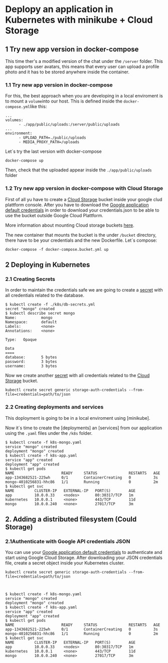 # Deplopy an application in Kubernetes with minikube + Cloud Storage

## 1 Try new app version in docker-compose
This time ther's a modified version of the chat under the ``/server`` folder. This app supports user avatars, this means that every user can upload a profile photo and it has to be stored anywhere inside the container. 

### 1.1 Try new app version in docker-compose
For this, the best approach when you are developing in a local enviroment is to mount a ``volume``into our host.
This is defined inside the ``docker-compose.yml``like this:
```
...
volumes:
      - ./app/public/uploads:/server/public/uploads
...
environment:
      - UPLOAD_PATH=./public/uploads
      - MEDIA_PROXY_PATH=/uploads
```

Let´s try the last version with docker-compose

```
docker-compose up
```

Then, check that the uploaded appear inside the ``./app/public/uploads`` folder

### 1.2 Try new app version in docker-compose with Cloud Storage
First of all yu have to create a [Cloud Storage] bucket inside your google clud plattform console.
After you have to download the [Google application default credentials] in order to download your credentials.json to be able to use the bucket outside Google Cloud Plattform.

More information about mounting Cloud storage buckets [here].

The new container that mounts the bucket is the under ``/bucket`` directory, there have to be your credentials and the new Dockerfile.
Let´s compose:

```
docker-compose -f docker-compose.bucket.yml up
```

[Google application default credentials]:https://developers.google.com/identity/protocols/application-default-credentials#howtheywork
[Cloud Storage]:https://cloud.google.com/storage/
[here]:https://github.com/ageapps/k8s-storage-buckets

## 2 Deploying in Kubernetes



### 2.1 Creating Secrets
In order to maintain the credentials safe we are going to create a [secret](https://kubernetes.io/docs/concepts/configuration/secret/) with all credentials related to the database.

```
$ kubectl create -f ./k8s/db-secrets.yml
secret "mongo" created
$ kubectl describe secret mongo
Name:           mongo
Namespace:      default
Labels:         <none>
Annotations:    <none>

Type:   Opaque

Data
====
database:       5 bytes
password:       3 bytes
username:       3 bytes
```

Now we create another [secret](https://kubernetes.io/docs/concepts/configuration/secret/) with all credentials related to the [Cloud Storage] bucket.

```
kubectl create secret generic storage-auth-credentials --from-file=credentials=path/to/json
```

### 2.2 Creating deployments and services

This doployment is going to be in a local enviroment using [minikube].

Now it´s time to create the [deployments] an [services] from our application using the ``.yaml`` files under the ``/k8s`` folder.

```
$ kubectl create -f k8s-mongo.yaml
service "mongo" created
deployment "mongo" created
$ kubectl create -f k8s-app.yaml
service "app" created
deployment "app" created
$ kubectl get pods
NAME                     READY     STATUS              RESTARTS   AGE
app-1343682521-225wh     0/1       ContainerCreating   0          3s
mongo-4010256831-hhc86   1/1       Running             0          2m
$ kubectl get svc
NAME         CLUSTER-IP   EXTERNAL-IP   PORT(S)        AGE
app          10.0.0.33    <nodes>       80:30317/TCP   1m
kubernetes   10.0.0.1     <none>        443/TCP        11d
mongo        10.0.0.240   <none>        27017/TCP      3m
```

## 2. Adding a distributed filesystem (Could Storage)

### 2.1Authenticate with Google API credentials JSON

You can use your [Google application default credentials] to authenticate and start using Google Cloud Storage.
After downloading your JSON credentials file, create a secret object inside your Kubernetes cluster.

[Google application default credentials]:https://developers.google.com/identity/protocols/application-default-credentials#howtheywork


```
kubectl create secret generic storage-auth-credentials --from-file=credentials=path/to/json
```

```


$ kubectl create -f k8s-mongo.yaml
service "mongo" created
deployment "mongo" created
$ kubectl create -f k8s-app.yaml
service "app" created
deployment "app" created
$ kubectl get pods
NAME                     READY     STATUS              RESTARTS   AGE
app-1343682521-225wh     0/1       ContainerCreating   0          3s
mongo-4010256831-hhc86   1/1       Running             0          2m
$ kubectl get svc
NAME         CLUSTER-IP   EXTERNAL-IP   PORT(S)        AGE
app          10.0.0.33    <nodes>       80:30317/TCP   1m
kubernetes   10.0.0.1     <none>        443/TCP        11d
mongo        10.0.0.240   <none>        27017/TCP      3m
```
